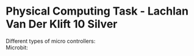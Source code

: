 # Physical Computing Task - Lachlan Van Der Klift 10 Silver
<dl>
  <dt>Different types of micro controllers:<dt>
  Microbit:
